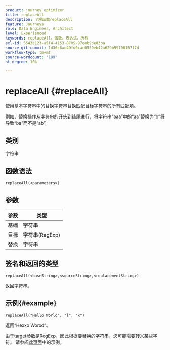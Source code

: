 ```yaml
---
product: journey optimizer
title: replaceAll
description: 了解函数replaceAll
feature: Journeys
role: Data Engineer, Architect
level: Experienced
keywords: replaceAll，函数，表达式，历程
exl-id: 5543e123-a5f4-4153-8709-97eeb9be83ba
source-git-commit: 1d30c6ae49fd0cac0559eb42a629b59708157f7d
workflow-type: tm+mt
source-wordcount: '109'
ht-degree: 10%

---
```


# replaceAll {#replaceAll}

使用基本字符串中的替换字符串替换匹配目标字符串的所有匹配项。

例如，替换操作从字符串的开头到结尾进行，将字符串“aaa”中的“aa”替换为“b”将导致“ba”而不是“ab”。

## 类别

字符串

## 函数语法

`replaceAll(<parameters>)`

## 参数

| 参数 | 类型 |
|-----------|--------------|
| 基础 | 字符串 |
| 目标 | 字符串(RegExp) |
| 替换 | 字符串 |

## 签名和返回的类型

`replaceAll(<baseString>,<sourceString>,<replacementString>)`

返回字符串。

## 示例{#example}

`replaceAll("Hello World", "l", "x")`

返回“Hexxo Worxd”。

由于target参数是RegExp，因此根据要替换的字符串，您可能需要转义某些字符。 请参阅[此页面](../functions/functionreplace.md#example_2)中的示例。
